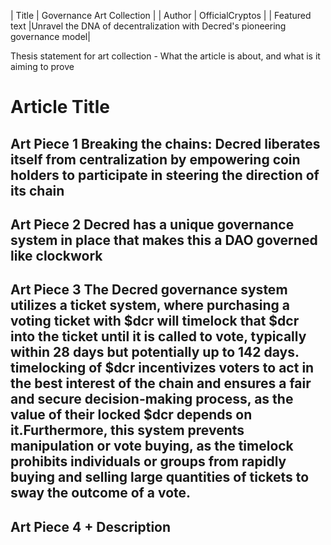 | Title               | Governance Art Collection |
| Author              | OfficialCryptos |
| Featured text       |Unravel the DNA of decentralization with Decred's pioneering governance model|

Thesis statement for art collection - What the article is about, and what is it aiming to prove

# Article Title

## Art Piece 1 Breaking the chains: Decred liberates itself from centralization by empowering coin holders to participate in steering the direction of its chain

## Art Piece 2 Decred has a unique governance system in place that makes this a DAO governed like clockwork

## Art Piece 3 The Decred governance system utilizes a ticket system, where purchasing a voting ticket with $dcr will timelock that $dcr into the ticket until it is called to vote, typically within 28 days but potentially up to 142 days. timelocking of $dcr incentivizes voters to act in the best interest of the chain and ensures a fair and secure decision-making process, as the value of their locked $dcr depends on it.Furthermore, this system prevents manipulation or vote buying, as the timelock prohibits individuals or groups from rapidly buying and selling large quantities of tickets to sway the outcome of a vote.

## Art Piece 4 + Description
